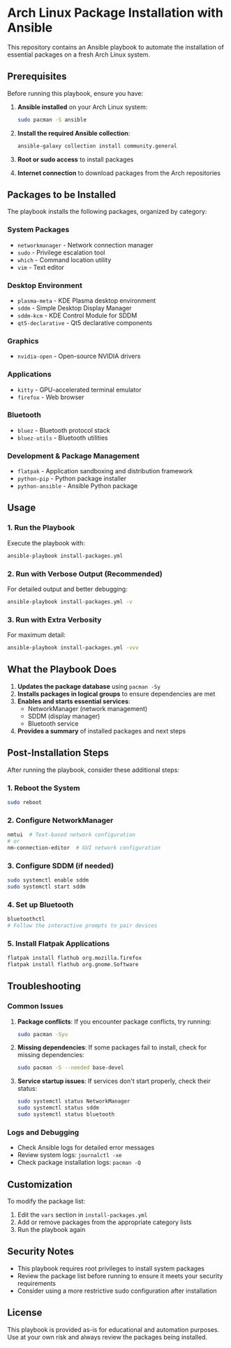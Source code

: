 # Arch Linux Package Installation with Ansible

This repository contains an Ansible playbook to automate the installation of essential packages on a fresh Arch Linux system.

## Prerequisites

Before running this playbook, ensure you have:

1. **Ansible installed** on your Arch Linux system:
   ```bash
   sudo pacman -S ansible
   ```

2. **Install the required Ansible collection**:
   ```bash
   ansible-galaxy collection install community.general
   ```

3. **Root or sudo access** to install packages

4. **Internet connection** to download packages from the Arch repositories

## Packages to be Installed

The playbook installs the following packages, organized by category:

### System Packages
- `networkmanager` - Network connection manager
- `sudo` - Privilege escalation tool
- `which` - Command location utility
- `vim` - Text editor

### Desktop Environment
- `plasma-meta` - KDE Plasma desktop environment
- `sddm` - Simple Desktop Display Manager
- `sddm-kcm` - KDE Control Module for SDDM
- `qt5-declarative` - Qt5 declarative components

### Graphics
- `nvidia-open` - Open-source NVIDIA drivers

### Applications
- `kitty` - GPU-accelerated terminal emulator
- `firefox` - Web browser

### Bluetooth
- `bluez` - Bluetooth protocol stack
- `bluez-utils` - Bluetooth utilities

### Development & Package Management
- `flatpak` - Application sandboxing and distribution framework
- `python-pip` - Python package installer
- `python-ansible` - Ansible Python package

## Usage

### 1. Run the Playbook

Execute the playbook with:

```bash
ansible-playbook install-packages.yml
```

### 2. Run with Verbose Output (Recommended)

For detailed output and better debugging:

```bash
ansible-playbook install-packages.yml -v
```

### 3. Run with Extra Verbosity

For maximum detail:

```bash
ansible-playbook install-packages.yml -vvv
```

## What the Playbook Does

1. **Updates the package database** using `pacman -Sy`
2. **Installs packages in logical groups** to ensure dependencies are met
3. **Enables and starts essential services**:
   - NetworkManager (network management)
   - SDDM (display manager)
   - Bluetooth service
4. **Provides a summary** of installed packages and next steps

## Post-Installation Steps

After running the playbook, consider these additional steps:

### 1. Reboot the System
```bash
sudo reboot
```

### 2. Configure NetworkManager
```bash
nmtui  # Text-based network configuration
# or
nm-connection-editor  # GUI network configuration
```

### 3. Configure SDDM (if needed)
```bash
sudo systemctl enable sddm
sudo systemctl start sddm
```

### 4. Set up Bluetooth
```bash
bluetoothctl
# Follow the interactive prompts to pair devices
```

### 5. Install Flatpak Applications
```bash
flatpak install flathub org.mozilla.firefox
flatpak install flathub org.gnome.Software
```

## Troubleshooting

### Common Issues

1. **Package conflicts**: If you encounter package conflicts, try running:
   ```bash
   sudo pacman -Syu
   ```

2. **Missing dependencies**: If some packages fail to install, check for missing dependencies:
   ```bash
   sudo pacman -S --needed base-devel
   ```

3. **Service startup issues**: If services don't start properly, check their status:
   ```bash
   sudo systemctl status NetworkManager
   sudo systemctl status sddm
   sudo systemctl status bluetooth
   ```

### Logs and Debugging

- Check Ansible logs for detailed error messages
- Review system logs: `journalctl -xe`
- Check package installation logs: `pacman -Q`

## Customization

To modify the package list:

1. Edit the `vars` section in `install-packages.yml`
2. Add or remove packages from the appropriate category lists
3. Run the playbook again

## Security Notes

- This playbook requires root privileges to install system packages
- Review the package list before running to ensure it meets your security requirements
- Consider using a more restrictive sudo configuration after installation

## License

This playbook is provided as-is for educational and automation purposes. Use at your own risk and always review the packages being installed. 